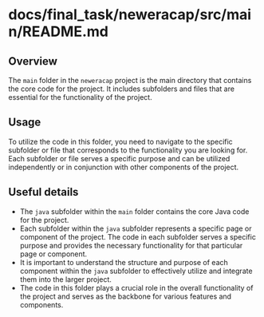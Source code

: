 # docs/final_task/neweracap/src/main/README.md

## Overview
The `main` folder in the `neweracap` project is the main directory that contains the core code for the project. It includes subfolders and files that are essential for the functionality of the project.

## Usage
To utilize the code in this folder, you need to navigate to the specific subfolder or file that corresponds to the functionality you are looking for. Each subfolder or file serves a specific purpose and can be utilized independently or in conjunction with other components of the project.

## Useful details
- The `java` subfolder within the `main` folder contains the core Java code for the project.
- Each subfolder within the `java` subfolder represents a specific page or component of the project. The code in each subfolder serves a specific purpose and provides the necessary functionality for that particular page or component.
- It is important to understand the structure and purpose of each component within the `java` subfolder to effectively utilize and integrate them into the larger project.
- The code in this folder plays a crucial role in the overall functionality of the project and serves as the backbone for various features and components.